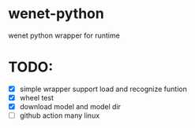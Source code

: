 # wenet-python
wenet python wrapper for runtime

# TODO:
- [x] simple wrapper support load and recognize funtion
- [x] wheel test
- [x] download model and model dir
- [ ] github action many linux
